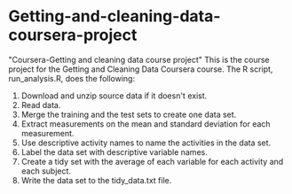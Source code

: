 # Getting-and-cleaning-data-coursera-project
"Coursera-Getting and cleaning data course project"
This is the course project for the Getting and Cleaning Data Coursera course. The R script, run_analysis.R, does the following:

1. Download and unzip source data if it doesn't exist.
2. Read data.
3. Merge the training and the test sets to create one data set.
4. Extract measurements on the mean and standard deviation for each measurement.
5. Use descriptive activity names to name the activities in the data set.
6. Label the data set with descriptive variable names.
7. Create a tidy set with the average of each variable for each activity and each subject.
8. Write the data set to the tidy_data.txt file.
